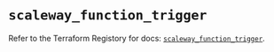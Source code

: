 # `scaleway_function_trigger`

Refer to the Terraform Registory for docs: [`scaleway_function_trigger`](https://registry.terraform.io/providers/scaleway/scaleway/2.27.0/docs/resources/function_trigger).
